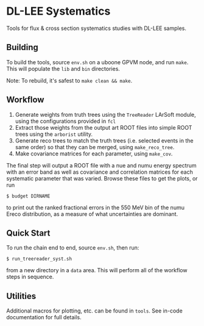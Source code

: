 DL-LEE Systematics
==================
Tools for flux & cross section systematics studies with DL-LEE samples.

Building
--------
To build the tools, source `env.sh` on a uboone GPVM node, and run `make`.
This will populate the `lib` and `bin` directories.

Note: To rebuild, it's safest to `make clean && make`.

Workflow
--------

1. Generate weights from truth trees using the `TreeReader` LArSoft module,
   using the configurations provided in `fcl`
2. Extract those weights from the output art ROOT files into simple ROOT trees
   using the `arborist` utility.
3. Generate reco trees to match the truth trees (i.e. selected events in the
   same order) so that they can be merged, using `make_reco_tree`.
4. Make covariance matrices for each parameter, using `make_cov`.

The final step will output a ROOT file with a nue and numu energy spectrum
with an error band as well as covariance and correlation matrices for each
systematic parameter that was varied. Browse these files to get the plots, or
run

    $ budget DIRNAME

to print out the ranked fractional errors in the 550 MeV bin of the numu
Ereco distribution, as a measure of what uncertainties are dominant.

Quick Start
-----------
To run the chain end to end, source `env.sh`, then run:

    $ run_treereader_syst.sh

from a new directory in a `data` area. This will perform all of the workflow
steps in sequence.

Utilities
---------
Additional macros for plotting, etc. can be found in `tools`. See in-code
documentation for full details.

